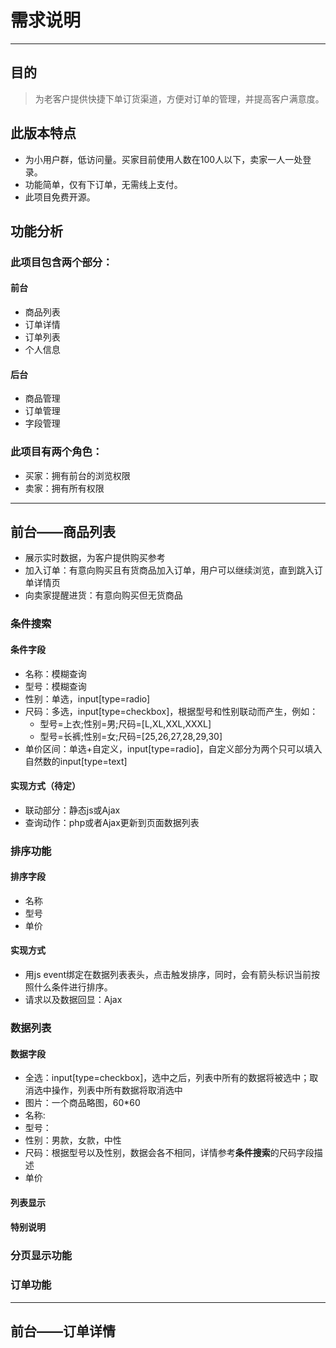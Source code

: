 # 需求说明
* * *


## 目的

> 为老客户提供快捷下单订货渠道，方便对订单的管理，并提高客户满意度。


## 此版本特点

* 为小用户群，低访问量。买家目前使用人数在100人以下，卖家一人一处登录。
* 功能简单，仅有下订单，无需线上支付。
* 此项目免费开源。

## 功能分析

### 此项目包含两个部分：

#### 前台

* 商品列表
* 订单详情
* 订单列表
* 个人信息

#### 后台

* 商品管理
* 订单管理
* 字段管理

### 此项目有两个角色：

* 买家：拥有前台的浏览权限
* 卖家：拥有所有权限


---
## 前台——商品列表

* 展示实时数据，为客户提供购买参考
* 加入订单：有意向购买且有货商品加入订单，用户可以继续浏览，直到跳入订单详情页
* 向卖家提醒进货：有意向购买但无货商品

### 条件搜索

#### 条件字段

* 名称：模糊查询
* 型号：模糊查询
* 性别：单选，input\[type=radio\]
* 尺码：多选，input\[type=checkbox\]，根据型号和性别联动而产生，例如：
    * 型号=上衣;性别=男;尺码=\[L,XL,XXL,XXXL\]
    * 型号=长裤;性别=女;尺码=\[25,26,27,28,29,30\]
* 单价区间：单选+自定义，input\[type=radio\]，自定义部分为两个只可以填入自然数的input\[type=text\]

#### 实现方式（待定）

* 联动部分：静态js或Ajax
* 查询动作：php或者Ajax更新到页面数据列表

### 排序功能

#### 排序字段

* 名称
* 型号
* 单价

#### 实现方式

* 用js event绑定在数据列表表头，点击触发排序，同时，会有箭头标识当前按照什么条件进行排序。
* 请求以及数据回显：Ajax

### 数据列表

#### 数据字段
* 全选：input\[type=checkbox\]，选中之后，列表中所有的数据将被选中；取消选中操作，列表中所有数据将取消选中
* 图片：一个商品略图，60*60
* 名称: 
* 型号：
* 性别：男款，女款，中性
* 尺码：根据型号以及性别，数据会各不相同，详情参考**条件搜索**的尺码字段描述
* 单价

#### 列表显示

#### 特别说明


### 分页显示功能
### 订单功能

---
## 前台——订单详情
